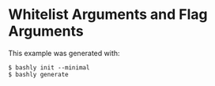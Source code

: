 Whitelist Arguments and Flag Arguments
==================================================

This example was generated with:

    $ bashly init --minimal
    $ bashly generate
